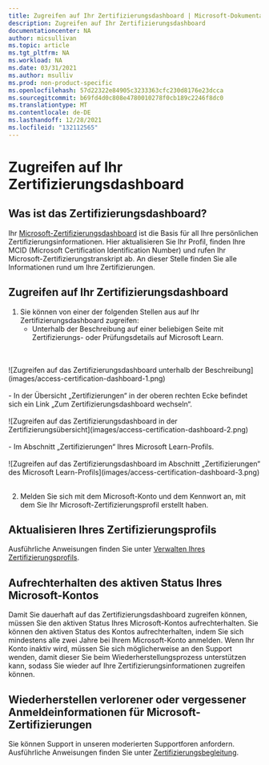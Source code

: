 ```yaml
---
title: Zugreifen auf Ihr Zertifizierungsdashboard | Microsoft-Dokumentation
description: Zugreifen auf Ihr Zertifizierungsdashboard
documentationcenter: NA
author: micsullivan
ms.topic: article
ms.tgt_pltfrm: NA
ms.workload: NA
ms.date: 03/31/2021
ms.author: msulliv
ms.prod: non-product-specific
ms.openlocfilehash: 57d22322e84905c3233363cfc230d8176e23dcca
ms.sourcegitcommit: b69fd4d0c808e4780010278f0cb189c2246f8dc0
ms.translationtype: MT
ms.contentlocale: de-DE
ms.lasthandoff: 12/28/2021
ms.locfileid: "132112565"
---
```

# <a name="access-your-certification-dashboard"></a>Zugreifen auf Ihr Zertifizierungsdashboard

## <a name="what-is-the-certification-dashboard"></a>Was ist das Zertifizierungsdashboard?

Ihr [Microsoft-Zertifizierungsdashboard](https://www.microsoft.com/learning/dashboard.aspx) ist die Basis für all Ihre persönlichen Zertifizierungsinformationen. Hier aktualisieren Sie Ihr Profil, finden Ihre MCID (Microsoft Certification Identification Number) und rufen Ihr Microsoft-Zertifizierungstranskript ab. An dieser Stelle finden Sie alle Informationen rund um Ihre Zertifizierungen.

## <a name="how-to-access-your-certification-dashboard"></a>Zugreifen auf Ihr Zertifizierungsdashboard

1. Sie können von einer der folgenden Stellen aus auf Ihr Zertifizierungsdashboard zugreifen:
    - Unterhalb der Beschreibung auf einer beliebigen Seite mit Zertifizierungs- oder Prüfungsdetails auf Microsoft Learn.
<br/>
<br/>
![Zugreifen auf das Zertifizierungsdashboard unterhalb der Beschreibung](images/access-certification-dashboard-1.png)
<br/>
<br/>
    - In der Übersicht „Zertifizierungen“ in der oberen rechten Ecke befindet sich ein Link „Zum Zertifizierungsdashboard wechseln“.
<br/>
<br/>
![Zugreifen auf das Zertifizierungsdashboard in der Zertifizierungsübersicht](images/access-certification-dashboard-2.png)
<br/>
<br/>
    - Im Abschnitt „Zertifizierungen“ Ihres Microsoft Learn-Profils.
<br/>
<br/>
![Zugreifen auf das Zertifizierungsdashboard im Abschnitt „Zertifizierungen“ des Microsoft Learn-Profils](images/access-certification-dashboard-3.png)
<br/>
<br/>

2. Melden Sie sich mit dem Microsoft-Konto und dem Kennwort an, mit dem Sie Ihr Microsoft-Zertifizierungsprofil erstellt haben.

## <a name="how-to-update-your-certification-profile"></a>Aktualisieren Ihres Zertifizierungsprofils

Ausführliche Anweisungen finden Sie unter [Verwalten Ihres Zertifizierungsprofils](/learn/certifications/manage-certification-profile).

## <a name="keeping-your-microsoft-account-active"></a>Aufrechterhalten des aktiven Status Ihres Microsoft-Kontos

Damit Sie dauerhaft auf das Zertifizierungsdashboard zugreifen können, müssen Sie den aktiven Status Ihres Microsoft-Kontos aufrechterhalten. Sie können den aktiven Status des Kontos aufrechterhalten, indem Sie sich mindestens alle zwei Jahre bei Ihrem Microsoft-Konto anmelden. Wenn Ihr Konto inaktiv wird, müssen Sie sich möglicherweise an den Support wenden, damit dieser Sie beim Wiederherstellungsprozess unterstützen kann, sodass Sie wieder auf Ihre Zertifizierungsinformationen zugreifen können.

## <a name="recover-your-lost-or-forgotten-microsoft-certification-credentials"></a>Wiederherstellen verlorener oder vergessener Anmeldeinformationen für Microsoft-Zertifizierungen

Sie können Support in unseren moderierten Supportforen anfordern. Ausführliche Anweisungen finden Sie unter [Zertifizierungsbegleitung](/learn/certifications/help).
